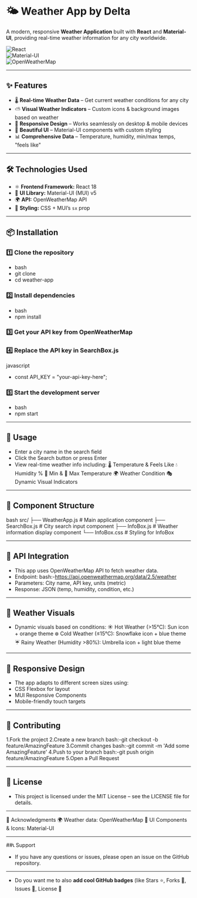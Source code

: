 # 🌤️ Weather App by Delta

A modern, responsive **Weather Application** built with **React** and **Material-UI**, providing real-time weather information for any city worldwide.  

![React](https://img.shields.io/badge/React-18.2.0-blue)  
![Material-UI](https://img.shields.io/badge/Material--UI-5.14.0-007FFF)  
![OpenWeatherMap](https://img.shields.io/badge/OpenWeatherMap-API-orange)

---

## ✨ Features
- 🌡 **Real-time Weather Data** – Get current weather conditions for any city  
- ⛅ **Visual Weather Indicators** – Custom icons & background images based on weather  
- 📱 **Responsive Design** – Works seamlessly on desktop & mobile devices  
- 🎨 **Beautiful UI** – Material-UI components with custom styling  
- 📊 **Comprehensive Data** – Temperature, humidity, min/max temps, "feels like"  

---

## 🛠️ Technologies Used
- ⚛️ **Frontend Framework:** React 18  
- 🎨 **UI Library:** Material-UI (MUI) v5  
- 🌍 **API:** OpenWeatherMap API  
- 💅 **Styling:** CSS + MUI’s `sx` prop  

---

## 📦 Installation

### 1️⃣ Clone the repository
- bash
- git clone <your-repo-url>
- cd weather-app

### 2️⃣ Install dependencies
- bash
- npm install

### 3️⃣ Get your API key from OpenWeatherMap
### 4️⃣ Replace the API key in SearchBox.js

javascript
- const API_KEY = "your-api-key-here";

### 5️⃣ Start the development server
- bash
- npm start

---

## 🚀 Usage
- Enter a city name in the search field
- Click the Search button or press Enter
- View real-time weather info including:
  🌡 Temperature & Feels Like
  💧 Humidity %
  🔻 Min & 🔺 Max Temperature
  🌍 Weather Condition
  🎭 Dynamic Visual Indicators

---

## 🎨 Component Structure
bash
src/
├── WeatherApp.js       # Main application component
├── SearchBox.js        # City search input component
├── InfoBox.js          # Weather information display component
└── InfoBox.css         # Styling for InfoBox

---

## 🔧 API Integration
- This app uses OpenWeatherMap API to fetch weather data.
- Endpoint:
bash:-https://api.openweathermap.org/data/2.5/weather
- Parameters: City name, API key, units (metric)
- Response: JSON (temp, humidity, condition, etc.)

---

## 🌈 Weather Visuals
- Dynamic visuals based on conditions:
☀️ Hot Weather (>15°C): Sun icon + orange theme
❄️ Cold Weather (≤15°C): Snowflake icon + blue theme
☔ Rainy Weather (Humidity >80%): Umbrella icon + light blue theme

---

## 📱 Responsive Design
- The app adapts to different screen sizes using:
- CSS Flexbox for layout
- MUI Responsive Components
- Mobile-friendly touch targets

---

## 🤝 Contributing
1.Fork the project
2.Create a new branch
    bash:-git checkout -b feature/AmazingFeature
3.Commit changes
   bash:-git commit -m 'Add some AmazingFeature'
4.Push to your branch
   bash:-git push origin feature/AmazingFeature
5.Open a Pull Request

---

## 📄 License
- This project is licensed under the MIT License – see the LICENSE file for details.

---

🙏 Acknowledgments
🌍 Weather data: OpenWeatherMap
🎨 UI Components & Icons: Material-UI

---

##📞 Support
- If you have any questions or issues, please open an issue on the GitHub repository.

---

- Do you want me to also **add cool GitHub badges** (like Stars ⭐, Forks 🍴, Issues 🚩, License 📜
